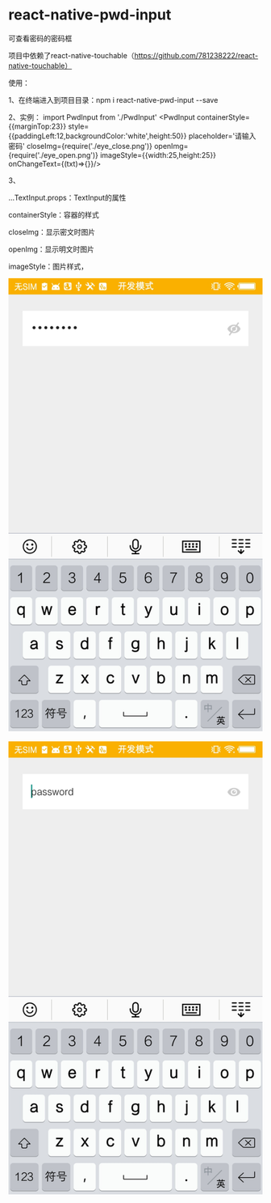 # react-native-pwd-input
可查看密码的密码框

项目中依赖了react-native-touchable（https://github.com/781238222/react-native-touchable）


使用：

1、在终端进入到项目目录：npm i react-native-pwd-input --save

2、实例：
    import PwdInput from './PwdInput'
    <PwdInput
        containerStyle={{marginTop:23}}
        style={{paddingLeft:12,backgroundColor:'white',height:50}}
        placeholder='请输入密码'
        closeImg={require('./eye_close.png')}
        openImg={require('./eye_open.png')}
        imageStyle={{width:25,height:25}}
        onChangeText={(txt)=>{}}/>


3、

 ...TextInput.props：TextInput的属性
 
 containerStyle：容器的样式
 
 closeImg：显示密文时图片
 
 openImg：显示明文时图片
 
 imageStyle：图片样式，

 
 ![image](https://github.com/781238222/react-native-pwd-input/blob/master/examples/screen/1.jpg)
  ![image](https://github.com/781238222/react-native-pwd-input/blob/master/examples/screen/2.jpg)
